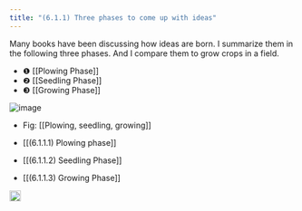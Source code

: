```yaml
---
title: "(6.1.1) Three phases to come up with ideas"
---
```


Many books have been discussing how ideas are born. I summarize them in the following three phases. And I compare them to grow crops in a field.

- ❶ [[Plowing Phase]]
- ❷ [[Seedling Phase]]
- ❸ [[Growing Phase]]

![image](https://gyazo.com/9751df9ccc8e67bffa1f6a47c0657264/thumb/1000)
- Fig: [[Plowing, seedling, growing]]

- [[(6.1.1.1) Plowing phase]]
- [[(6.1.1.2) Seedling Phase]]
- [[(6.1.1.3) Growing Phase]]

<img src='https://scrapbox.io/api/pages/nishio-en/en/icon' alt='en.icon' height="19.5"/>